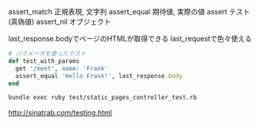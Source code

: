 assert_match 正規表現, 文字列
assert_equal 期待値, 実際の値
assert テスト(真偽値)
assert_nil オブジェクト

last_response.bodyでページのHTMLが取得できる
last_requestで色々使える

```ruby
# パラメータを使ったテスト
def test_with_params
  get '/meet', name: 'Frank'
  assert_equal 'Hello Frank!', last_response.body
end
```

```bash
bundle exec ruby test/static_pages_controller_test.rb
```

http://sinatrab.com/testing.html
